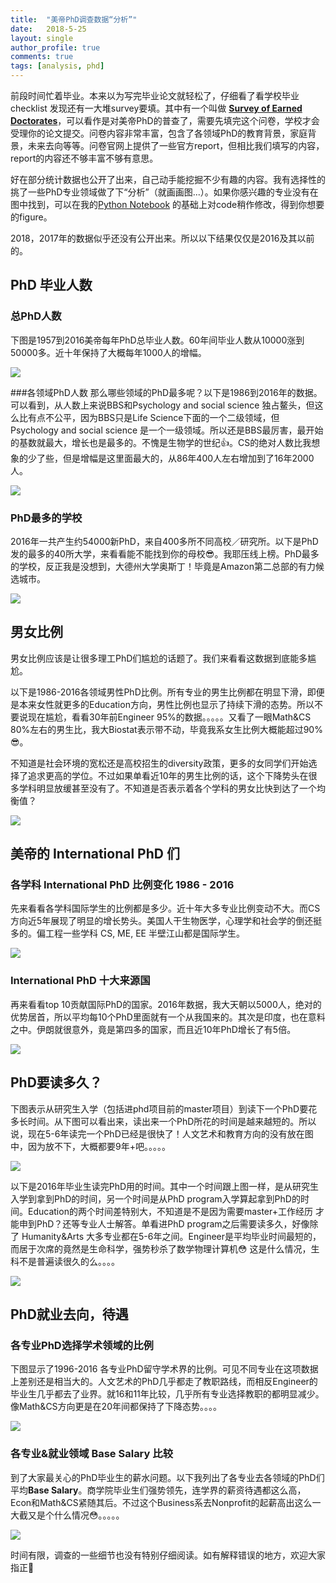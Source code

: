```yaml
---
title:  "美帝PhD调查数据“分析”"
date:   2018-5-25
layout: single
author_profile: true
comments: true
tags: [analysis, phd]
---
```


前段时间忙着毕业。本来以为写完毕业论文就轻松了，仔细看了看学校毕业checklist 发现还有一大堆survey要填。其中有一个叫做 [**Survey of Earned Doctorates**](https://www.nsf.gov/statistics/2018/nsf18304/survey-description.cfm)，可以看作是对美帝PhD的普查了，需要先填完这个问卷，学校才会受理你的论文提交。问卷内容非常丰富，包含了各领域PhD的教育背景，家庭背景，未来去向等等。问卷官网上提供了一些官方report，但相比我们填写的内容，report的内容还不够丰富不够有意思。

好在部分统计数据也公开了出来，自己动手能挖掘不少有趣的内容。我有选择性的挑了一些PhD专业领域做了下“分析”（就画画图...）。如果你感兴趣的专业没有在图中找到，可以在我的[Python Notebook](https://github.com/zengliX/Notebooks/blob/master/Earned_phd_data.ipynb) 的基础上对code稍作修改，得到你想要的figure。

2018，2017年的数据似乎还没有公开出来。所以以下结果仅仅是2016及其以前的。

## PhD 毕业人数
### 总PhD人数
下图是1957到2016美帝每年PhD总毕业人数。60年间毕业人数从10000涨到50000多。近十年保持了大概每年1000人的增幅。

![](https://raw.githubusercontent.com/zengliX/Notebooks/master/Figures/PhDdata/total_phd.png)

###各领域PhD人数
那么哪些领域的PhD最多呢？以下是1986到2016年的数据。可以看到，从人数上来说BBS和Psychology and social science 独占鳌头，但这么比有点不公平，因为BBS只是Life Science下面的一个二级领域，但 Psychology and social science 是一个一级领域。所以还是BBS最厉害，最开始的基数就最大，增长也是最多的。不愧是生物学的世纪👍。CS的绝对人数比我想象的少了些，但是增幅是这里面最大的，从86年400人左右增加到了16年2000人。


![](https://raw.githubusercontent.com/zengliX/Notebooks/master/Figures/PhDdata/phd.fields.png)

### PhD最多的学校
2016年一共产生约54000新PhD，来自400多所不同高校／研究所。以下是PhD发的最多的40所大学，来看看能不能找到你的母校😎。我耶压线上榜。PhD最多的学校，反正我是没想到，大德州大学奥斯丁！毕竟是Amazon第二总部的有力候选城市。

![](https://raw.githubusercontent.com/zengliX/Notebooks/master/Figures/PhDdata/top_univ.png)

## 男女比例
男女比例应该是让很多理工PhD们尴尬的话题了。我们来看看这数据到底能多尴尬。

以下是1986-2016各领域男性PhD比例。所有专业的男生比例都在明显下滑，即便是本来女性就更多的Education方向，男性比例也显示了持续下滑的态势。所以不要说现在尴尬，看看30年前Engineer 95%的数据。。。。。又看了一眼Math&CS 80%左右的男生比，我大Biostat表示带不动，毕竟我系女生比例大概能超过90% 😎。

不知道是社会环境的宽松还是高校招生的diversity政策，更多的女同学们开始选择了追求更高的学位。不过如果单看近10年的男生比例的话，这个下降势头在很多学科明显放缓甚至没有了。不知道是否表示着各个学科的男女比快到达了一个均衡值？

![](https://raw.githubusercontent.com/zengliX/Notebooks/master/Figures/PhDdata/male_ratio.png)

## 美帝的 International PhD 们
### 各学科 International PhD 比例变化 1986 - 2016
先来看看各学科国际学生的比例都是多少。近十年大多专业比例变动不大。而CS方向近5年展现了明显的增长势头。美国人干生物医学，心理学和社会学的倒还挺多的。偏工程一些学科 CS, ME, EE 半壁江山都是国际学生。

![](https://raw.githubusercontent.com/zengliX/Notebooks/master/Figures/PhDdata/visa_ratio.png)

### International PhD 十大来源国
再来看看top 10贡献国际PhD的国家。2016年数据，我大天朝以5000人，绝对的优势居首，所以平均每10个PhD里面就有一个从我国来的。其次是印度，也在意料之中。伊朗就很意外，竟是第四多的国家，而且近10年PhD增长了有5倍。

![](https://raw.githubusercontent.com/zengliX/Notebooks/master/Figures/PhDdata/visa_count.png)



## PhD要读多久？

下图表示从研究生入学（包括进phd项目前的master项目）到读下一个PhD要花多长时间。从下图可以看出来，读出来一个PhD所花的时间是越来越短的。所以说，现在5-6年读完一个PhD已经是很快了！人文艺术和教育方向的没有放在图中，因为放不下，大概都要9年+吧。。。。。

![](https://raw.githubusercontent.com/zengliX/Notebooks/master/Figures/PhDdata/years1.png)

以下是2016年毕业生读完PhD用的时间。其中一个时间跟上图一样，是从研究生入学到拿到PhD的时间，另一个时间是从PhD program入学算起拿到PhD的时间。Education的两个时间差特别大，不知道是不是因为需要master+工作经历 才能申到PhD？还等专业人士解答。单看进PhD program之后需要读多久，好像除了 Humanity&Arts 大多专业都在5-6年之间。Engineer是平均毕业时间最短的，而居于次席的竟然是生命科学，强势秒杀了数学物理计算机😳 这是什么情况，生科不是普遍读很久的么。。。。

![](https://raw.githubusercontent.com/zengliX/Notebooks/master/Figures/PhDdata/years_2016.png)



## PhD就业去向，待遇

### 各专业PhD选择学术领域的比例
下图显示了1996-2016 各专业PhD留守学术界的比例。可见不同专业在这项数据上差别还是相当大的。人文艺术的PhD几乎都走了教职路线，而相反Engineer的毕业生几乎都去了业界。就16和11年比较，几乎所有专业选择教职的都明显减少。像Math&CS方向更是在20年间都保持了下降态势。。。。

![](https://raw.githubusercontent.com/zengliX/Notebooks/master/Figures/PhDdata/academia.png)

### 各专业&就业领域 Base Salary 比较
到了大家最关心的PhD毕业生的薪水问题。以下我列出了各专业去各领域的PhD们平均**Base Salary**。商学院毕业生们强势领先，连学界的薪资待遇都这么高，Econ和Math&CS紧随其后。不过这个Business系去Nonprofit的起薪高出这么一大截又是个什么情况😳。。。。。

![](https://raw.githubusercontent.com/zengliX/Notebooks/master/Figures/PhDdata/empl_salary.png)




时间有限，调查的一些细节也没有特别仔细阅读。如有解释错误的地方，欢迎大家指正🙏